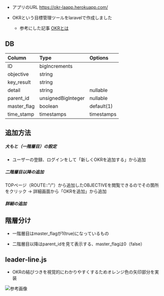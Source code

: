 - アプリのURL
 https://okr-laapp.herokuapp.com/
    
- OKRという目標管理ツールをlaravelで作成しました
    - 参考にした記事 [OKRとは](https://www.kaonavi.jp/dictionary/okr/)

## DB
| Column       | Type               | Options    |
|:-------------|:-------------------|:-----------|
| ID           | bigIncrements      |            |
| objective    | string             |            |
| key_result   | string             |            |
| detail       | string             | nullable   |
| parent_id    | unsignedBigInteger | nullable   |
| master_flag  | boolean            | default(1) |
| time_stamp   | timestamps         | timestamps |

## 追加方法
##### 大もと（一階層目）の設定
- ユーザーの登録、ログインをして「新しくOKRを追加する」から追加
##### 二階層目以降の追加
TOPページ（ROUTE::"/"）から追加したOBJECTIVEを閲覧できるのでその箇所をクリック → 詳細画面から「OKRを追加」から追加
##### 詳細の追加


## 階層分け
* 一階層目はmaster_flagが1(true)になっているもの　
+ 二階層目以降はparent_idを見て表示する、master_flagは0（false）

## leader-line.js
- OKRの結びつきを視覚的にわかりやすくするためオレンジ色の矢印部分を実装

![参考画像](https://github.com/0506kinoshita/okr-app/blob/images/okr_show/okr.png)
